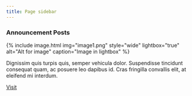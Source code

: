 ```yaml
---
title: Page sidebar
---
```


### Announcement Posts

{% include image.html img="image1.png" style="wide" lightbox="true" alt="Alt for image" caption="Image in lightbox" %}


Dignissim quis turpis quis, semper vehicula dolor. Suspendisse tincidunt consequat quam, ac posuere leo dapibus id. Cras fringilla convallis elit, at eleifend mi interdum.

<a class="uk-button uk-button-default" href="">Visit</a>
